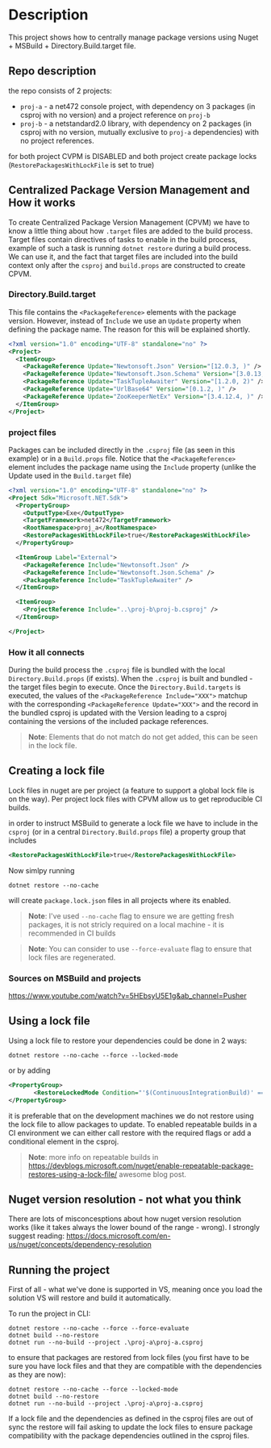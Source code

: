# Description

This project shows how to centrally manage package versions using Nuget + MSBuild + Directory.Build.target file.

## Repo description

the repo consists of 2 projects:

* `proj-a` - a net472 console project, with dependency on 3 packages (in csproj with no version) and a project reference on `proj-b`
* `proj-b` - a netstandard2.0 library, with dependency on 2 packages (in csproj with no version, mutually exclusive to `proj-a` dependencies) with no project references.

for both project CVPM is DISABLED and both project create package locks (`RestorePackagesWithLockFile` is set to true)

## Centralized Package Version Management and How it works

To create Centralized Package Version Management (CPVM) we have to know a little thing about how `.target` files are added to the build process.
Target files contain directives of tasks to enable in the build process, example of such a task is running `dotnet restore` during a build process.
We can use it, and the fact that target files are included into the build context only after the `csproj` and `build.props` are constructed to create CPVM.

### Directory.Build.target

This file contains the `<PackageReference>` elements with the package version. However, instead of `Include` we use an `Update` property when defining the package name. The reason for this will be explained shortly.

```xml
<?xml version="1.0" encoding="UTF-8" standalone="no" ?>
<Project>
  <ItemGroup>
    <PackageReference Update="Newtonsoft.Json" Version="[12.0.3, )" />
    <PackageReference Update="Newtonsoft.Json.Schema" Version="[3.0.13, )" />
    <PackageReference Update="TaskTupleAwaiter" Version="[1.2.0, 2)" />
    <PackageReference Update="UrlBase64" Version="[0.1.2, )" />
    <PackageReference Update="ZooKeeperNetEx" Version="[3.4.12.4, )" />
  </ItemGroup>
</Project>
```

### project files

Packages can be included directly in the `.csproj` file (as seen in this example) or in a `Build.props` file.
Notice that the `<PackageReference>` element includes the package name using the `Include` property (unlike the Update used in the `Build.target` file)
```xml
<?xml version="1.0" encoding="UTF-8" standalone="no" ?>
<Project Sdk="Microsoft.NET.Sdk">
  <PropertyGroup>
    <OutputType>Exe</OutputType>
    <TargetFramework>net472</TargetFramework>
    <RootNamespace>proj_a</RootNamespace>
    <RestorePackagesWithLockFile>true</RestorePackagesWithLockFile>
  </PropertyGroup>

  <ItemGroup Label="External">
    <PackageReference Include="Newtonsoft.Json" />
    <PackageReference Include="Newtonsoft.Json.Schema" />
    <PackageReference Include="TaskTupleAwaiter" />
  </ItemGroup>

  <ItemGroup>
    <ProjectReference Include="..\proj-b\proj-b.csproj" />
  </ItemGroup>

</Project>
```
### How it all connects

During the build process the `.csproj` file is bundled with the local `Directory.Build.props` (if exists).
When the `.csproj` is built and bundled - the target files begin to execute. 
Once the `Directory.Build.targets` is executed, the values of the `<PackageReference Include="XXX">` matchup with the corresponding `<PackageReference Update="XXX">`
and the record in the bundled csproj is updated with the Version leading to a csproj containing the versions of the included package references.

> **Note**: Elements that do not match do not get added, this can be seen in the lock file.

## Creating a lock file

Lock files in nuget are per project (a feature to support a global lock file is on the way).
Per project lock files with CPVM allow us to get reproducible CI builds.

in order to instruct MSBuild to generate a lock file we have to include in the `csproj` (or in a central `Directory.Build.props` file) a property group that includes

```xml
<RestorePackagesWithLockFile>true</RestorePackagesWithLockFile>
```

Now simlpy running
```cli
dotnet restore --no-cache
```
will create `package.lock.json` files in all projects where its enabled.

> **Note**: I've used `--no-cache` flag to ensure we are getting fresh packages, it is not stricly required on a local machine - it is recommended in CI builds  

> **Note**: You can consider to use `--force-evaluate` flag to ensure that lock files are regenerated.

### Sources on MSBuild and projects

https://www.youtube.com/watch?v=5HEbsyU5E1g&ab_channel=Pusher

## Using a lock file

Using a lock file to restore your dependencies could be done in 2 ways:

```cli
dotnet restore --no-cache --force --locked-mode
```

or by adding 

```xml
<PropertyGroup>
       <RestoreLockedMode Condition="'$(ContinuousIntegrationBuild)' == 'true'">true</RestoreLockedMode>
</PropertyGroup>
```

it is preferable that on the development machines we do not restore using the lock file to allow packages to update.
To enabled repeatable builds in a CI environment we can either call restore with the required flags or add a conditional element in the csproj.

> **Note**: more info on repeatable builds in https://devblogs.microsoft.com/nuget/enable-repeatable-package-restores-using-a-lock-file/ awesome blog post.

## Nuget version resolution - not what you think

There are lots of misconcesptions about how nuget version resolution works (like it takes always the lower bound of the range - wrong). I strongly suggest reading: https://docs.microsoft.com/en-us/nuget/concepts/dependency-resolution

## Running the project

First of all - what we've done is supported in VS, meaning once you load the solution VS will restore and build it automatically.

To run the project in CLI:

```cli
dotnet restore --no-cache --force --force-evaluate
dotnet build --no-restore
dotnet run --no-build --project .\proj-a\proj-a.csproj
```

to ensure that packages are restored from lock files (you first have to be sure you have lock files and that they are compatible with the dependencies as they are now):

```cli
dotnet restore --no-cache --force --locked-mode
dotnet build --no-restore
dotnet run --no-build --project .\proj-a\proj-a.csproj
```

If a lock file and the dependencies as defined in the csproj files are out of sync the restore will fail asking to update the lock files to ensure package compatibility with the package dependencies outlined in the csproj files.
